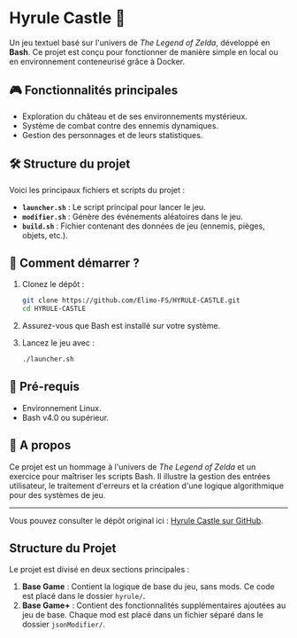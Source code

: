 # Hyrule Castle 🏰

Un jeu textuel basé sur l'univers de *The Legend of Zelda*, développé en **Bash**. Ce projet est conçu pour fonctionner de manière simple en local ou en environnement conteneurisé grâce à Docker.

## 🎮 Fonctionnalités principales

- Exploration du château et de ses environnements mystérieux.
- Système de combat contre des ennemis dynamiques.
- Gestion des personnages et de leurs statistiques.

## 🛠️ Structure du projet

Voici les principaux fichiers et scripts du projet :

- **`launcher.sh`** : Le script principal pour lancer le jeu.
- **`modifier.sh`** : Génère des événements aléatoires dans le jeu.
- **`build.sh`** : Fichier contenant des données de jeu (ennemis, pièges, objets, etc.).

## 🚀 Comment démarrer ?

1. Clonez le dépôt :
   ```bash
   git clone https://github.com/Elimo-FS/HYRULE-CASTLE.git
   cd HYRULE-CASTLE
   ```

2. Assurez-vous que Bash est installé sur votre système.

3. Lancez le jeu avec :
   ```bash
   ./launcher.sh
   ```

## 📂 Pré-requis

- Environnement Linux.
- Bash v4.0 ou supérieur.

## 📜 A propos

Ce projet est un hommage à l'univers de *The Legend of Zelda* et un exercice pour maîtriser les scripts Bash. Il illustre la gestion des entrées utilisateur, le traitement d'erreurs et la création d'une logique algorithmique pour des systèmes de jeu.

---

Vous pouvez consulter le dépôt original ici : [Hyrule Castle sur GitHub](https://github.com/Elimo-FS/HYRULE-CASTLE).

## Structure du Projet

Le projet est divisé en deux sections principales :

1. **Base Game** : Contient la logique de base du jeu, sans mods. Ce code est placé dans le dossier `hyrule/`.
2. **Base Game+** : Contient des fonctionnalités supplémentaires ajoutées au jeu de base. Chaque mod est placé dans un fichier séparé dans le dossier `jsonModifier/`.
